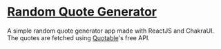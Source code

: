 # [Random Quote Generator](https://hkhoa-ng.github.io/random-quote-generator/)

A simple random quote generator app made with ReactJS and ChakraUI. The quotes are fetched using [Quotable](https://github.com/lukePeavey/quotable)'s free API.
